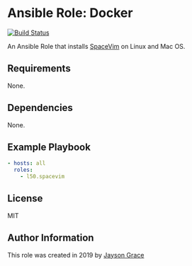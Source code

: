 # Ansible Role: Docker

[![Build Status](https://travis-ci.com/l50/ansible-spacevim.svg?branch=master)](https://travis-ci.com/l50/ansible-spacevim)

An Ansible Role that installs [SpaceVim](https://github.com/SpaceVim/SpaceVim) on Linux and Mac OS.

## Requirements

None.

## Dependencies

None.

## Example Playbook

```yaml
- hosts: all
  roles:
    - l50.spacevim
```

## License

MIT

## Author Information

This role was created in 2019 by [Jayson Grace](https://techvomit.net)
